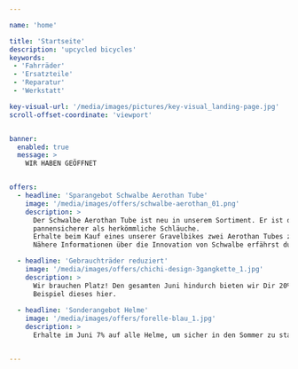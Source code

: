 ```yaml
---

name: 'home'

title: 'Startseite'
description: 'upcycled bicycles'
keywords:
 - 'Fahrräder'
 - 'Ersatzteile'
 - 'Reparatur'
 - 'Werkstatt' 

key-visual-url: '/media/images/pictures/key-visual_landing-page.jpg'
scroll-offset-coordinate: 'viewport'


banner:
  enabled: true
  message: >
    WIR HABEN GEÖFFNET


offers:
  - headline: 'Sparangebot Schwalbe Aerothan Tube'
    image: '/media/images/offers/schwalbe-aerothan_01.png'
    description: >
      Der Schwalbe Aerothan Tube ist neu in unserem Sortiment. Er ist deutlich leichter und 
      pannensicherer als herkömmliche Schläuche.
      Erhalte beim Kauf eines unserer Gravelbikes zwei Aerothan Tubes zum Preis von einem!
      Nähere Informationen über die Innovation von Schwalbe erfährst du in unseren News

  - headline: 'Gebrauchträder reduziert'
    image: '/media/images/offers/chichi-design-3gangkette_1.jpg'
    description: >
      Wir brauchen Platz! Den gesamten Juni hindurch bieten wir Dir 20% Nachlass auf unsere Gebrauchträder. Zum 
      Beispiel dieses hier.
  
  - headline: 'Sonderangebot Helme'
    image: '/media/images/offers/forelle-blau_1.jpg'
    description: >
      Erhalte im Juni 7% auf alle Helme, um sicher in den Sommer zu starten!


---
```


